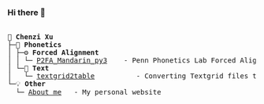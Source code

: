 ### Hi there 👋

<!--
**chenchenzi/chenchenzi** is a ✨ _special_ ✨ repository because its `README.md` (this file) appears on your GitHub profile.

Here are some ideas to get you started:

- 🔭 I’m currently working on ...
- 🌱 I’m currently learning ...
- 👯 I’m looking to collaborate on ...
- 🤔 I’m looking for help with ...
- 💬 Ask me about ...
- 📫 How to reach me: ...
- 😄 Pronouns: ...
- ⚡ Fun fact: ...
-->

<pre>

🌱 <b>Chenzi Xu</b>  
├─🌟 <b>Phonetics</b>  
│ ├─⚙️ <b>Forced Alignment</b>  
│ │ └─ <a href="https://github.com/chenchenzi/P2FA_Mandarin_py3">P2FA_Mandarin_py3</a>    - Penn Phonetics Lab Forced Aligner Toolkit with Python 3 compatibility  
│ └─📖 <b>Text</b>  
│   └─ <a href="https://github.com/chenchenzi/textgrid2table">textgrid2table</a>          - Converting Textgrid files to more readable tabular format  
└─💡 <b>Other</b>  
  └─ <a href="https://chenzixu.rbind.io/">About me</a>   - My personal website

</pre>
